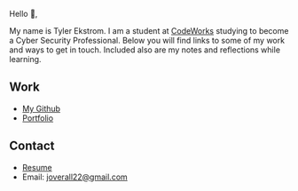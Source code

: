 Hello 👋, 

My name is Tyler Ekstrom. I am a student at [CodeWorks](https://boisecodeworks.com) studying to become a Cyber Security Professional. Below you will find links to some of my work and ways to get in touch. Included also are my notes and reflections while learning. 

## Work

  + [My Github](https://github.com/jakeoverall)
  + [Portfolio](https://jakeoverall.github.io/)

## Contact

  + [Resume](https://jakeoverall.github.io/resume)
  + Email: joverall22@gmail.com
  

